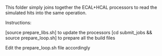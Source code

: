 This folder simply joins together the ECAL+HCAL processors to read the simulated hits into the same operation.

Instructions:

[source prepare_libs.sh] to update the processors
[cd submit_jobs && source prepare_loop.sh] to prepare all the build files

Edit the prepare_loop.sh file accordingly